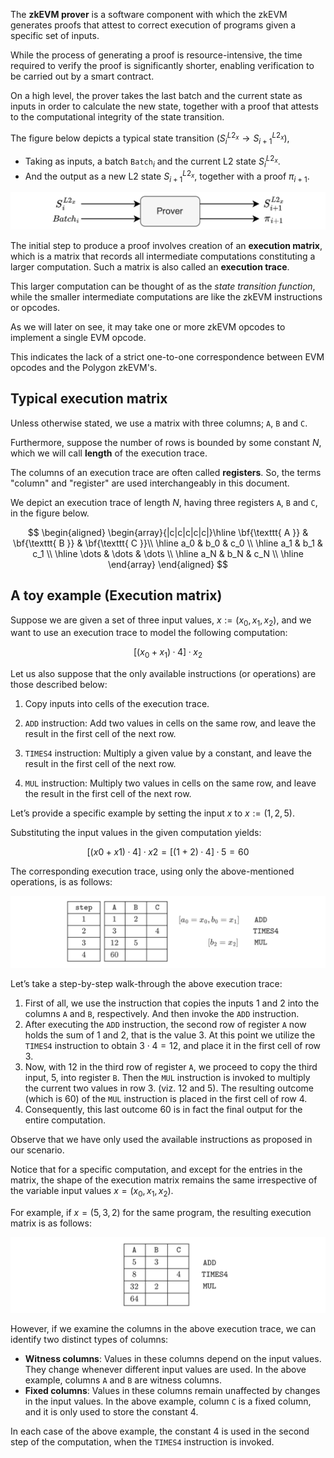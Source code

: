 The **zkEVM prover** is a software component with which the zkEVM generates proofs that attest to correct execution of programs given a specific set of inputs.

While the process of generating a proof is resource-intensive, the time required to verify the proof is significantly shorter, enabling verification to be carried out by a smart contract.

On a high level, the prover takes the last batch and the current state as inputs in order to calculate the new state, together with a proof that attests to the computational integrity of the state transition.

The figure below depicts a typical state transition $\big(S_{i}^{L2_x} \to S_{i+1}^{L2_x}\big)$,

- Taking as inputs, a batch $\mathtt{Batch}_i$ and the current L2 state $S_{i}^{L2_x}$.
- And the output as a new L2 state $S_{i+1}^{L2_x}$, together with a proof $\pi_{i+1}$.

![Figure: Input state and batch, output new state and proof](../../../img/zkEVM/prover-input-batch-output-new.png)

The initial step to produce a proof involves creation of an **execution matrix**, which is a matrix that records all intermediate computations constituting a larger computation. Such a matrix is also called an **execution trace**.

This larger computation can be thought of as the _state transition function_, while the smaller intermediate computations are like the zkEVM instructions or opcodes.

As we will later on see, it may take one or more zkEVM opcodes to implement a single EVM opcode.

This indicates the lack of a strict one-to-one correspondence between EVM opcodes and the Polygon zkEVM's.

## Typical execution matrix

Unless otherwise stated, we use a matrix with three columns; $\texttt{A}$, $\texttt{B}$ and $\texttt{C}$.

Furthermore, suppose the number of rows is bounded by some constant $N$, which we will call **length** of the execution trace.

The columns of an execution trace are often called **registers**. So, the terms "column" and "register" are used interchangeably in this document.

We depict an execution trace of length $N$, having three registers $\texttt{A}$, $\texttt{B}$ and $\texttt{C}$, in the figure below.

$$
\begin{aligned}
	\begin{array}{|c|c|c|c|c|}\hline
		\bf{\texttt{ A }} & \bf{\texttt{ B }} & \bf{\texttt{ C }}\\ \hline
		a_0 & b_0 & c_0 \\ \hline
		a_1 & b_1 & c_1 \\ \hline
		\dots & \dots & \dots \\ \hline
		a_N & b_N & c_N \\ \hline
	\end{array}
\end{aligned}
$$

## A toy example (Execution matrix)

Suppose we are given a set of three input values, $x := (x_0, x_1, x_2)$, and we want to use an execution trace to model the following computation:

$$
[(x_0 +x_1)·4]·x_2
$$

Let us also suppose that the only available instructions (or operations) are those described below:

1. Copy inputs into cells of the execution trace.

2. $\texttt{ADD}$ instruction: Add two values in cells on the same row, and leave the result in the first cell of the next row.

3. $\texttt{TIMES4}$ instruction: Multiply a given value by a constant, and leave the result in the first cell of the next row.

4. $\texttt{MUL}$ instruction: Multiply two values in cells on the same row, and leave the result in the first cell of the next row.

Let’s provide a specific example by setting the input $x$ to $x := (1, 2, 5)$.

Substituting the input values in the given computation yields:

$$
[(x0 +x1)·4]·x2 =[(1+2)·4]·5=60
$$

The corresponding execution trace, using only the above-mentioned operations, is as follows:

![Figure:_](../../../img/zkEVM/prover-trace-1st-computation.png)

Let’s take a step-by-step walk-through the above execution trace:

1. First of all, we use the instruction that copies the inputs $1$ and $2$ into the columns $\texttt{A}$ and $\texttt{B}$, respectively. And then invoke the $\texttt{ADD}$ instruction.
2. After executing the $\texttt{ADD}$ instruction, the second row of register $\texttt{A}$ now holds the sum of $1$ and $2$, that is the value $3$. At this point we utilize the $\texttt{TIMES4}$ instruction to obtain $3 \cdot 4 = 12$, and place it in the first cell of row 3.
3. Now, with $12$ in the third row of register $\texttt{A}$, we proceed to copy the third input, $5$, into register $\texttt{B}$. Then the $\texttt{MUL}$ instruction is invoked to multiply the current two values in row 3. (viz. $12$ and $5$). The resulting outcome (which is $60$) of the $\texttt{MUL}$ instruction is placed in the first cell of row 4.
4. Consequently, this last outcome $60$ is in fact the final output for the entire computation.

Observe that we have only used the available instructions as proposed in our scenario.

Notice that for a specific computation, and except for the entries in the matrix, the shape of the execution matrix remains the same irrespective of the variable input values $x = (x_0, x_1, x_2)$.

For example, if $x = (5, 3, 2)$ for the same program, the resulting execution matrix is as follows:

![Figure: _](../../../img/zkEVM/prover-trace-2nd-new-inputs.png)

However, if we examine the columns in the above execution trace, we can identify two distinct types of columns:

- **Witness columns**: Values in these columns depend on the input values. They change whenever different input values are used. In the above example, columns $\texttt{A}$ and $\texttt{B}$ are witness columns.
- **Fixed columns**: Values in these columns remain unaffected by changes in the input values. In the above example, column $\texttt{C}$ is a fixed column, and it is only used to store the constant $4$.

In each case of the above example, the constant $4$ is used in the second step of the computation, when the $\texttt{TIMES4}$ instruction is invoked.
